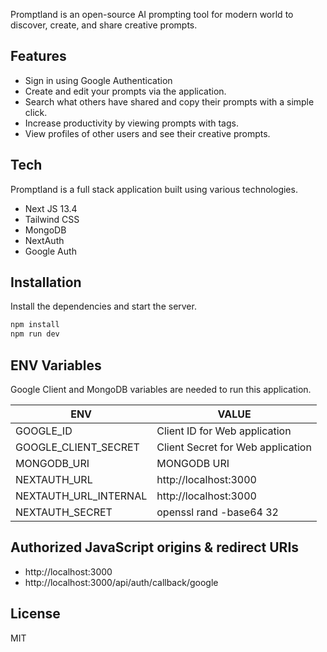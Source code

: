 

Promptland is an open-source AI prompting tool for modern world to discover, create, and share creative prompts.

## Features

- Sign in using Google Authentication
- Create and edit your prompts via the application.
- Search what others have shared and copy their prompts with a simple click.
- Increase productivity by viewing prompts with tags.
- View profiles of other users and see their creative prompts.

## Tech

Promptland is a full stack application built using various technologies.

- Next JS 13.4
- Tailwind CSS
- MongoDB
- NextAuth
- Google Auth


## Installation


Install the dependencies and start the server.

```sh
npm install
npm run dev
```

## ENV Variables

Google Client and MongoDB variables are needed to run this application.

| ENV | VALUE |
| ------ | ------ |
| GOOGLE_ID |Client ID for Web application |
| GOOGLE_CLIENT_SECRET | Client Secret for Web application |
| MONGODB_URI | MONGODB URI |
| NEXTAUTH_URL | http://localhost:3000 |
| NEXTAUTH_URL_INTERNAL | http://localhost:3000 |
| NEXTAUTH_SECRET |  openssl rand -base64 32 |


## Authorized JavaScript origins & redirect URIs
- http://localhost:3000
- http://localhost:3000/api/auth/callback/google




## License
MIT

